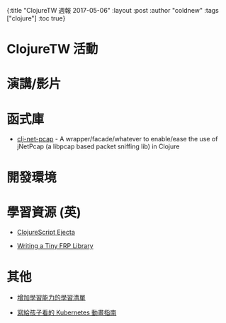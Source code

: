 {:title "ClojureTW 週報 2017-05-06"
:layout :post
:author "coldnew"
:tags  ["clojure"]
:toc true}

# ClojureTW 活動

# 演講/影片


# 函式庫

* [clj-net-pcap](https://ruedigergad.com/2017/04/30/clj-net-pcap-version-1-7-1-released/) - A wrapper/facade/whatever to enable/ease the use of jNetPcap (a libpcap based packet sniffing lib) in Clojure

# 開發環境


# 學習資源 (英)

* [ClojureScript Ejecta](http://blog.fikesfarm.com/posts/2017-04-29-clojurescript-ejecta.html)

* [Writing a Tiny FRP Library](http://www.reinvanderwoerd.nl/blog/2017/04/29/writing-a-tiny-frp-library/?utm_source=Clojure&utm_medium=Atom)

# 其他

* [增加學習能力的學習清單](https://softnshare.wordpress.com/2017/04/30/enhancelearninglist/)

* [寫給孩子看的 Kubernetes 動畫指南](http://www.bilibili.com/video/av10087636/)